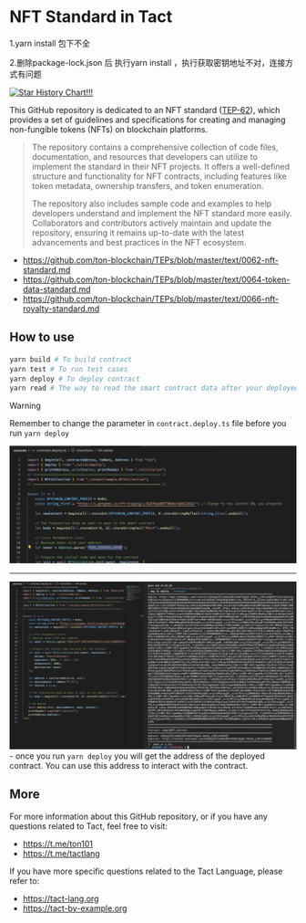 # NFT Standard in Tact

1.yarn install 包下不全

2.删除package-lock.json 后 执行yarn install ，执行获取密钥地址不对，连接方式有问题



<a href="https://star-history.com/#Ton-Dynasty/tondynasty-contracts&Date">

  <picture>
    <source media="(prefers-color-scheme: dark)" srcset="https://api.star-history.com/svg?repos=howardpen9/nft-template-in-tact&type=Date&theme=dark" />
    <source media="(prefers-color-scheme: light)" srcset="https://api.star-history.com/svg?repos=howardpen9/nft-template-in-tact&type=Date" />
    <img alt="Star History Chart!!!" src="https://api.star-history.com/svg?repos=howardpen9/nft-template-in-tact&type=Date" />
  </picture>
</a>

This GitHub repository is dedicated to an NFT standard ([TEP-62](https://github.com/ton-blockchain/TEPs/blob/master/text/0062-nft-standard.md)), which provides a set of guidelines and specifications for creating and managing non-fungible tokens (NFTs) on blockchain platforms.

> The repository contains a comprehensive collection of code files, documentation, and resources that developers can utilize to implement the standard in their NFT projects. It offers a well-defined structure and functionality for NFT contracts, including features like token metadata, ownership transfers, and token enumeration.
>
> The repository also includes sample code and examples to help developers understand and implement the NFT standard more easily. Collaborators and contributors actively maintain and update the repository, ensuring it remains up-to-date with the latest advancements and best practices in the NFT ecosystem.

-   https://github.com/ton-blockchain/TEPs/blob/master/text/0062-nft-standard.md
-   https://github.com/ton-blockchain/TEPs/blob/master/text/0064-token-data-standard.md
-   https://github.com/ton-blockchain/TEPs/blob/master/text/0066-nft-royalty-standard.md

## How to use

```bash
yarn build # To build contract
yarn test # To run test cases
yarn deploy # To deploy contract
yarn read # The way to read the smart contract data after your deployed the code
```

> [!WARNING]
> Remember to change the parameter in `contract.deploy.ts` file before you run `yarn deploy`

![Alt text](./images/image.png)

---

![alt text](./images/image-1.png) - once you run `yarn deploy` you will get the address of the deployed contract. You can use this address to interact with the contract.

## More

For more information about this GitHub repository, or if you have any questions related to Tact, feel free to visit:

-   https://t.me/ton101
-   https://t.me/tactlang

If you have more specific questions related to the Tact Language, please refer to:

-   https://tact-lang.org
-   https://tact-by-example.org
